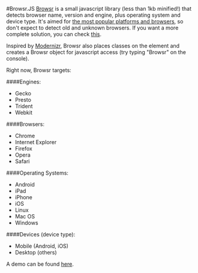 #Browsr.JS
[Browsr](http://jsbin.com/ilegax) is a small javascript library (less than 1kb minified!) that detects browser name, version and engine, plus operating system and device type.
It's aimed for [the most popular platforms and browsers](http://gs.statcounter.com/), so don't expect to detect old and unknown browsers. If you want a more complete solution, you can check [this](http://www.quirksmode.org/js/detect.html).

Inspired by [Modernizr](http://modernizr.com/), Browsr also places classes on the <html> element and creates a Browsr object for javascript access (try typing "Browsr" on the console).

Right now, Browsr targets:

####Engines:
* Gecko
* Presto
* Trident
* Webkit

####Browsers:
* Chrome
* Internet Explorer
* Firefox
* Opera
* Safari

####Operating Systems:
* Android
* iPad
* iPhone
* iOS
* Linux
* Mac OS
* Windows

####Devices (device type):
* Mobile (Android, iOS)
* Desktop (others)

A demo can be found [here](http://jsbin.com/ilegax).